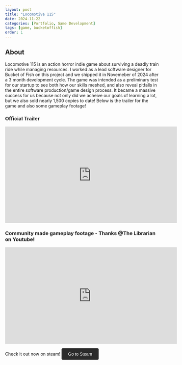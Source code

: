 ```yaml
---
layout: post
title: "Locomotive 115"
date: 2024-11-22
categories: [Portfolio, Game Development]
tags: [game, bucketoffish]
order: 1
---
```


## About
Locomotive 115 is an action horror indie game about surviving a deadly train ride while managing resources. I worked as a lead software designer for Bucket of Fish on this project and we shipped it in Novemeber of 2024 after a 3 month development cycle. The game was intended as a preliminary test for our startup to see both how our skills meshed, and also reveal pitfalls in the entire software production/game design process. It became a massive success for us because not only did we acheive our goals of learning a lot, but we also sold nearly 1,500 copies to date! Below is the trailer for the game and also some gameplay footage!

### Official Trailer

<iframe width="560" height="315" src="https://www.youtube.com/embed/AwtMh2vIoP4?si=Gz1Hiqg4sSXbbDi4" title="YouTube video player" frameborder="0" allow="accelerometer; autoplay; clipboard-write; encrypted-media; gyroscope; picture-in-picture; web-share" referrerpolicy="strict-origin-when-cross-origin" allowfullscreen></iframe>

### Community made gameplay footage - Thanks @The Librarian on Youtube!

<iframe width="560" height="315" src="https://www.youtube.com/embed/cD8J3Hcx27A?si=vqLR5BOTcaPWg_rD" title="YouTube video player" frameborder="0" allow="accelerometer; autoplay; clipboard-write; encrypted-media; gyroscope; picture-in-picture; web-share" referrerpolicy="strict-origin-when-cross-origin" allowfullscreen></iframe>

Check it out now on steam!
<a href="https://store.steampowered.com/app/3269860/" target="_blank" class="steam-button">
  Go to Steam
</a>

<style>
  .steam-button {
    display: inline-block;
    padding: 10px 20px;
    background-color: #2b2b2b; /* dark background */
    color: #ffffff;           /* white text */
    text-decoration: none;
    font-family: Arial, sans-serif;
    font-size: 14px;
    border: 1px solid #444;   /* subtle border */
    border-radius: 4px;
    transition: background-color 0.3s, border-color 0.3s;
  }

  .steam-button:hover {
    background-color: #3a3a3a;
    border-color: #555;
  }
</style>